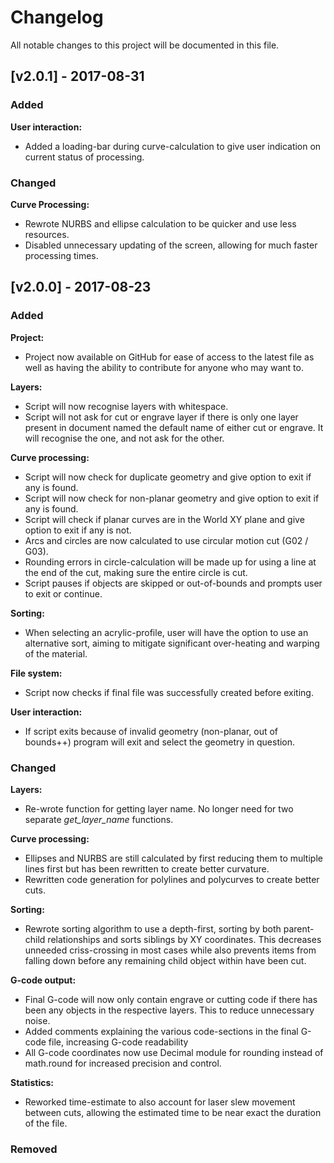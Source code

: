 # Changelog

All notable changes to this project will be documented in this file.

## [v2.0.1] - 2017-08-31
### Added
**User interaction:**
- Added a loading-bar during curve-calculation to give user indication on current status of processing.

### Changed
**Curve Processing:**
- Rewrote NURBS and ellipse calculation to be quicker and use less resources.
- Disabled unnecessary updating of the screen, allowing for much faster processing times.


## [v2.0.0] - 2017-08-23
### Added
**Project:**
- Project now available on GitHub for ease of access to the latest file as well as having the ability to contribute for anyone who may want to.

**Layers:**
- Script will now recognise layers with whitespace.
- Script will not ask for cut or engrave layer if there is only one layer present in document named the default name of either cut or engrave. It will recognise the one, and not ask for the other.

**Curve processing:**
- Script will now check for duplicate geometry and give option to exit if any is found.
- Script will now check for non-planar geometry and  give option to exit if any is found.
- Script will check if planar curves are in the World XY plane and give option to exit if any is not.
- Arcs and circles are now calculated to use circular motion cut (G02 / G03).
- Rounding errors in circle-calculation will be made up for using a line at the end of the cut, making sure the entire circle is cut.
- Script pauses if objects are skipped or out-of-bounds and prompts user to exit or continue.

**Sorting:**
- When selecting an acrylic-profile, user will have the option to use an alternative sort, aiming to mitigate significant over-heating and warping of the material. 

**File system:**
- Script now checks if final file was successfully created before exiting.

**User interaction:**
- If script exits because of invalid geometry (non-planar, out of bounds++) program will exit and select the geometry in question.

### Changed
**Layers:**
- Re-wrote function for getting layer name. No longer need for two separate *get\_layer\_name* functions.

**Curve processing:**
- Ellipses and NURBS are still calculated by first reducing them to multiple lines first but has been rewritten to create better curvature.
- Rewritten code generation for polylines and polycurves to create better cuts.

**Sorting:**
- Rewrote sorting algorithm to use a depth-first, sorting by both parent-child relationships and sorts siblings by XY coordinates. This decreases unneeded criss-crossing in most cases while also prevents items from falling down before any remaining child object within have been cut.

**G-code output:**
- Final G-code will now only contain engrave or cutting code if there has been any objects in the respective layers. This to reduce unnecessary noise.
- Added comments explaining the various code-sections in the final G-code file, increasing G-code readability
- All G-code coordinates now use Decimal module for rounding instead of math.round for increased precision and control.

**Statistics:**
- Reworked time-estimate to also account for laser slew movement between cuts, allowing the estimated time to be near exact the duration of the file.


### Removed
